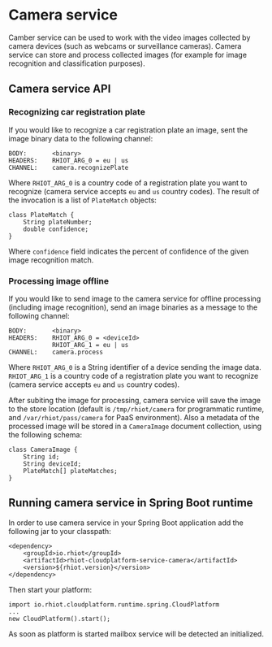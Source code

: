 # Camera service

Camber service can be used to work with the video images collected by camera devices (such as webcams or surveillance
cameras). Camera service can store and process collected images (for example for image recognition and classification
purposes).

## Camera service API

### Recognizing car registration plate

If you would like to recognize a car registration plate an image, sent the image binary data to the following channel:

    BODY:       <binary>
    HEADERS:    RHIOT_ARG_0 = eu | us
    CHANNEL:    camera.recognizePlate

Where `RHIOT_ARG_0` is a country code of a registration plate you want to recognize (camera service accepts `eu` and `us`
country codes). The result of the invocation is a list of `PlateMatch` objects:

    class PlateMatch {
        String plateNumber;
        double confidence;
    }

Where `confidence` field indicates the percent of confidence of the given image recognition match.

### Processing image offline

If you would like to send image to the camera service for offline processing (including image recognition), send an
image binaries as a message to the following channel:

    BODY:       <binary>
    HEADERS:    RHIOT_ARG_0 = <deviceId>
                RHIOT_ARG_1 = eu | us
    CHANNEL:    camera.process

Where `RHIOT_ARG_0` is a String identifier of a device sending the image data. `RHIOT_ARG_1` is a country code of a
registration plate you want to recognize (camera service accepts `eu` and `us` country codes).

After subiting the image for processing, camera service will save the image to the store location (default is
`/tmp/rhiot/camera` for programmatic runtime, and `/var/rhiot/pass/camera` for PaaS environment). Also a metadata of
the processed image will be stored in a `CameraImage` document collection, using the following schema:

    class CameraImage {
        String id;
        String deviceId;
        PlateMatch[] plateMatches;
    }

## Running camera service in Spring Boot runtime

In order to use camera service in your Spring Boot application add the following jar to your classpath:

	<dependency>
		<groupId>io.rhiot</groupId>
		<artifactId>rhiot-cloudplatform-service-camera</artifactId>
		<version>${rhiot.version}</version>
	</dependency>

Then start your platform:

    import io.rhiot.cloudplatform.runtime.spring.CloudPlatform
    ...
    new CloudPlatform().start();

As soon as platform is started mailbox service will be detected an initialized.
